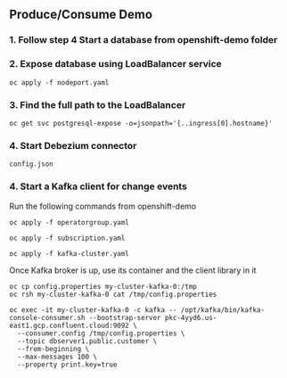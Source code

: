 ## Produce/Consume Demo 

### 1. Follow step 4 Start a database from openshift-demo folder

### 2. Expose database using LoadBalancer service
```
oc apply -f nodeport.yaml
```

### 3. Find the full path to the LoadBalancer 
```
oc get svc postgresql-expose -o=jsonpath='{..ingress[0].hostname}'
```

### 4. Start Debezium connector
```
config.json 
```

### 4. Start a Kafka client for change events
Run the following commands from openshift-demo
```
oc apply -f operatorgroup.yaml

oc apply -f subscription.yaml 

oc apply -f kafka-cluster.yaml 
```
Once Kafka broker is up, use its container and the client library in it

```  
oc cp config.properties my-cluster-kafka-0:/tmp
oc rsh my-cluster-kafka-0 cat /tmp/config.properties

oc exec -it my-cluster-kafka-0 -c kafka -- /opt/kafka/bin/kafka-console-consumer.sh --bootstrap-server pkc-4yyd6.us-east1.gcp.confluent.cloud:9092 \
  --consumer.config /tmp/config.properties \
  --topic dbserver1.public.customer \
  --from-beginning \
  --max-messages 100 \
  --property print.key=true
 
```  


